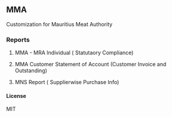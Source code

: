 ## MMA

Customization for Mauritius Meat Authority

### Reports

1. MMA - MRA Individual ( Statutaory Compliance)

2. MMA Customer Statement of Account (Customer Invoice and Outstanding)

3. MNS Report ( Supplierwise Purchase Info)

#### License

MIT